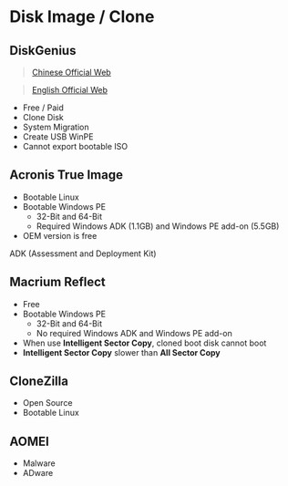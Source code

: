# Disk Image / Clone

## DiskGenius

> [Chinese Official Web](https://www.diskgenius.cn/)

> [English Official Web](https://www.diskgenius.com/)

- Free / Paid
- Clone Disk
- System Migration
- Create USB WinPE
- Cannot export bootable ISO

## Acronis True Image

- Bootable Linux
- Bootable Windows PE
  - 32-Bit and 64-Bit
  - Required Windows ADK (1.1GB) and Windows PE add-on (5.5GB)
- OEM version is free

ADK (Assessment and Deployment Kit)

## Macrium Reflect

- Free
- Bootable Windows PE
  - 32-Bit and 64-Bit
  - No required Windows ADK and Windows PE add-on
- When use **Intelligent Sector Copy**, cloned boot disk cannot boot
- **Intelligent Sector Copy** slower than **All Sector Copy**

## CloneZilla

- Open Source
- Bootable Linux

## AOMEI

- Malware
- ADware
